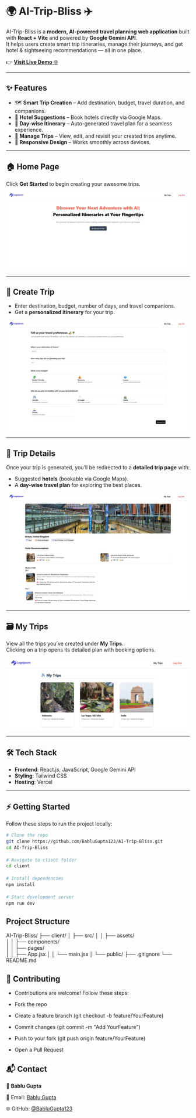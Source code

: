 # 🌍 AI-Trip-Bliss ✈️  

AI-Trip-Bliss is a **modern, AI-powered travel planning web application** built with **React + Vite** and powered by **Google Gemini API**.  
It helps users create smart trip itineraries, manage their journeys, and get hotel & sightseeing recommendations — all in one place.  

👉 [**Visit Live Demo** 🌐](https://ai-trip-bliss.vercel.app/)  

---

## ✨ Features
- 🗺️ **Smart Trip Creation** – Add destination, budget, travel duration, and companions.  
- 🏨 **Hotel Suggestions** – Book hotels directly via Google Maps.  
- 📅 **Day-wise Itinerary** – Auto-generated travel plan for a seamless experience.  
- 📂 **Manage Trips** – View, edit, and revisit your created trips anytime.  
- 📱 **Responsive Design** – Works smoothly across devices.  

---

## 🏠 Home Page  
Click **Get Started** to begin creating your awesome trips.  

![Home Page Screenshot](https://raw.githubusercontent.com/BabluGupta123/AI-Trip-Bliss/main/client/screenshots/homePage.jpg)  

---

## 📝 Create Trip  
- Enter destination, budget, number of days, and travel companions.  
- Get a **personalized itinerary** for your trip.  

![Create Trip Page Screenshot](https://raw.githubusercontent.com/BabluGupta123/AI-Trip-Bliss/main/client/screenshots/createTripPage.jpg)  

---

## 📌 Trip Details  
Once your trip is generated, you’ll be redirected to a **detailed trip page** with:  
- Suggested **hotels** (bookable via Google Maps).  
- A **day-wise travel plan** for exploring the best places.  

![Trip Page Screenshot](https://raw.githubusercontent.com/BabluGupta123/AI-Trip-Bliss/main/client/screenshots/TripPage.jpg)  

---

## 🗃️ My Trips  
View all the trips you’ve created under **My Trips**.  
Clicking on a trip opens its detailed plan with booking options.  

![My Trips Screenshot](https://raw.githubusercontent.com/BabluGupta123/AI-Trip-Bliss/main/client/screenshots/myTrips.jpg)  

---

## 🛠️ Tech Stack  

- **Frontend**: React.js, JavaScript, Google Gemini API  
- **Styling**: Tailwind CSS  
- **Hosting**: Vercel  

---

## ⚡ Getting Started  

Follow these steps to run the project locally:  

```bash
# Clone the repo
git clone https://github.com/BabluGupta123/AI-Trip-Bliss.git
cd AI-Trip-Bliss

# Navigate to client folder
cd client

# Install dependencies
npm install

# Start development server
npm run dev

```
## Project Structure 

AI-Trip-Bliss/
├── client/
│   ├── src/
│   │   ├── assets/         
│   │   ├── components/     
│   │   ├── pages/         
│   │   ├── App.jsx
│   │   └── main.jsx
│   └── public/
├── .gitignore
└── README.md

## 🤝 Contributing

- Contributions are welcome! Follow these steps:

- Fork the repo

- Create a feature branch (git checkout -b feature/YourFeature)

- Commit changes (git commit -m "Add YourFeature")

- Push to your fork (git push origin feature/YourFeature)

- Open a Pull Request

## 📬 Contact

👤 **Bablu Gupta**  

📧 Email: [Bablu Gupta](mailto:bablu8795379783@example.com)  

🌐 GitHub: [@BabluGupta123](https://github.com/BabluGupta123)
